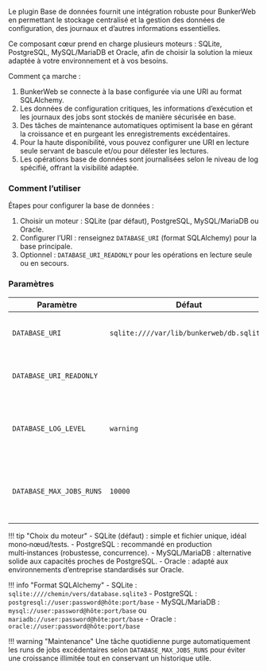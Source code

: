 Le plugin Base de données fournit une intégration robuste pour BunkerWeb en permettant le stockage centralisé et la gestion des données de configuration, des journaux et d’autres informations essentielles.

Ce composant cœur prend en charge plusieurs moteurs : SQLite, PostgreSQL, MySQL/MariaDB et Oracle, afin de choisir la solution la mieux adaptée à votre environnement et à vos besoins.

Comment ça marche :

1. BunkerWeb se connecte à la base configurée via une URI au format SQLAlchemy.
2. Les données de configuration critiques, les informations d’exécution et les journaux des jobs sont stockés de manière sécurisée en base.
3. Des tâches de maintenance automatiques optimisent la base en gérant la croissance et en purgeant les enregistrements excédentaires.
4. Pour la haute disponibilité, vous pouvez configurer une URI en lecture seule servant de bascule et/ou pour délester les lectures.
5. Les opérations base de données sont journalisées selon le niveau de log spécifié, offrant la visibilité adaptée.

### Comment l’utiliser

Étapes pour configurer la base de données :

1. Choisir un moteur : SQLite (par défaut), PostgreSQL, MySQL/MariaDB ou Oracle.
2. Configurer l’URI : renseignez `DATABASE_URI` (format SQLAlchemy) pour la base principale.
3. Optionnel : `DATABASE_URI_READONLY` pour les opérations en lecture seule ou en secours.

### Paramètres

| Paramètre                | Défaut                                    | Contexte | Multiple | Description                                                                    |
| ------------------------ | ----------------------------------------- | -------- | -------- | ------------------------------------------------------------------------------ |
| `DATABASE_URI`           | `sqlite:////var/lib/bunkerweb/db.sqlite3` | global   | non      | URI principale de connexion (format SQLAlchemy).                               |
| `DATABASE_URI_READONLY`  |                                           | global   | non      | URI optionnelle en lecture seule (offload/HA).                                 |
| `DATABASE_LOG_LEVEL`     | `warning`                                 | global   | non      | Niveau de verbosité des logs DB : `debug`, `info`, `warn`, `warning`, `error`. |
| `DATABASE_MAX_JOBS_RUNS` | `10000`                                   | global   | non      | Nombre max d’entrées de runs de jobs conservées avant purge automatique.       |

!!! tip "Choix du moteur" - SQLite (défaut) : simple et fichier unique, idéal mono‑nœud/tests. - PostgreSQL : recommandé en production multi‑instances (robustesse, concurrence). - MySQL/MariaDB : alternative solide aux capacités proches de PostgreSQL. - Oracle : adapté aux environnements d’entreprise standardisés sur Oracle.

!!! info "Format SQLAlchemy" - SQLite : `sqlite:////chemin/vers/database.sqlite3` - PostgreSQL : `postgresql://user:password@hôte:port/base` - MySQL/MariaDB : `mysql://user:password@hôte:port/base` ou `mariadb://user:password@hôte:port/base` - Oracle : `oracle://user:password@hôte:port/base`

!!! warning "Maintenance"
Une tâche quotidienne purge automatiquement les runs de jobs excédentaires selon `DATABASE_MAX_JOBS_RUNS` pour éviter une croissance illimitée tout en conservant un historique utile.
